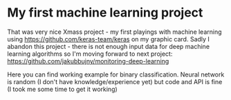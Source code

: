# My first machine learning project

That was very nice Xmass project - my first playings with machine learning using https://github.com/keras-team/keras on my graphic card.
Sadly I abandon this project - there is not enough input data for deep machine learning algorithms so I'm moving forward to next project: https://github.com/jakubbujny/monitoring-deep-learning


Here you can find working example for binary classification. Neural network is random (I don't have knowledge/experience yet) but code and API is fine (I took me some time to get it working)
